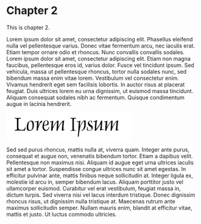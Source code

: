 # Chapter 2

This is chapter 2. 

Lorem ipsum dolor sit amet, consectetur adipiscing elit. Phasellus eleifend nulla vel pellentesque varius. Donec vitae fermentum arcu, nec iaculis erat. Etiam tempor ornare odio et rhoncus. Nunc convallis convallis sodales. Lorem ipsum dolor sit amet, consectetur adipiscing elit. Etiam non magna faucibus, pellentesque eros id, varius dolor. Fusce vel tincidunt ipsum. Sed vehicula, massa ut pellentesque rhoncus, tortor nulla sodales nunc, sed bibendum massa enim vitae lorem. Vestibulum vel consectetur enim. Vivamus hendrerit eget sem facilisis lobortis. In auctor risus at placerat feugiat. Duis ultrices lorem eu urna dignissim, ut euismod massa tincidunt. Aliquam consequat sodales nibh ac fermentum. Quisque condimentum augue in lacinia hendrerit.


![](assets/2021-07-29-12-25-37.png)

Sed sed purus rhoncus, mattis nulla at, viverra quam. Integer ante purus, consequat et augue non, venenatis bibendum tortor. Etiam a dapibus velit. Pellentesque non maximus nisi. Aliquam id augue eget urna ultrices iaculis sit amet a tortor. Suspendisse congue ultrices nunc sit amet egestas. In efficitur pulvinar ante, mattis finibus neque sollicitudin at. Integer ligula ex, molestie id arcu in, semper bibendum lacus. Aliquam porttitor justo vel ullamcorper euismod. Curabitur vel erat vestibulum, feugiat massa in, dictum turpis. Sed viverra nisi vel lacus interdum tristique. Donec dignissim rhoncus risus, ut dignissim nulla tristique at. Maecenas rutrum ante maximus sollicitudin semper. Nullam mauris enim, blandit at efficitur vitae, mattis et justo. Ut luctus commodo ultricies.